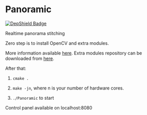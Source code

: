 # Panoramic
[![DepShield Badge](https://depshield.sonatype.org/badges/owner/repository/depshield.svg)](https://depshield.github.io)

Realtime panorama stitching

Zero step is to install OpenCV and extra modules. 

More information available [here](http://docs.opencv.org/3.0-beta/doc/tutorials/introduction/linux_install/linux_install.html).
Extra modules repository can be downloaded from [here](https://github.com/opencv/opencv_contrib).

After that:

1. `cmake .`

2. `make -jn`, where n is your number of hardware cores.

3. `./Panoramic` to start 

Control panel available on localhost:8080
